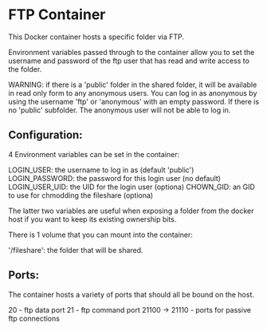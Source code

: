# FTP Container

This Docker container hosts a specific folder via FTP.

Environment variables passed through to the container allow
you to set the username and password of the ftp user that has
read and write access to the folder.

WARNING: if there is a 'public' folder in the shared folder, it
will be available in read only form to any anonymous users.
You can log in as anonymous by using the username 'ftp' or 'anonymous'
with an empty password. If there is no 'public' subfolder. The
anonymous user will not be able to log in.

## Configuration:

4 Environment variables can be set in the container:

LOGIN_USER: the username to log in as (default 'public')
LOGIN_PASSWORD: the password for this login user (no default)
LOGIN_USER_UID: the UID for the login user (optiona)
CHOWN_GID: an GID to use for chmodding the fileshare (optiona)

The latter two variables are useful when exposing a folder from
the docker host if you want to keep its existing ownership bits.

There is 1 volume that you can mount into the container:

'/fileshare': the folder that will be shared.

## Ports:

The container hosts a variety of ports that should all be bound on
the host.

20 - ftp data port
21 - ftp command port
21100 -> 21110 - ports for passive ftp connections
